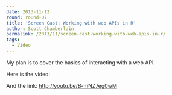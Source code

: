 ```yaml
---
date: 2013-11-12
round: round-07
title: 'Screen Cast: Working with web APIs in R'
author: Scott Chamberlain
permalink: /2013/11/screen-cast-working-with-web-apis-in-r/
tags:
  - Video
---
```

My plan is to cover the basics of interacting with a web API.

Here is the video:



And the link: http://youtu.be/B-mNZ7eg0wM
